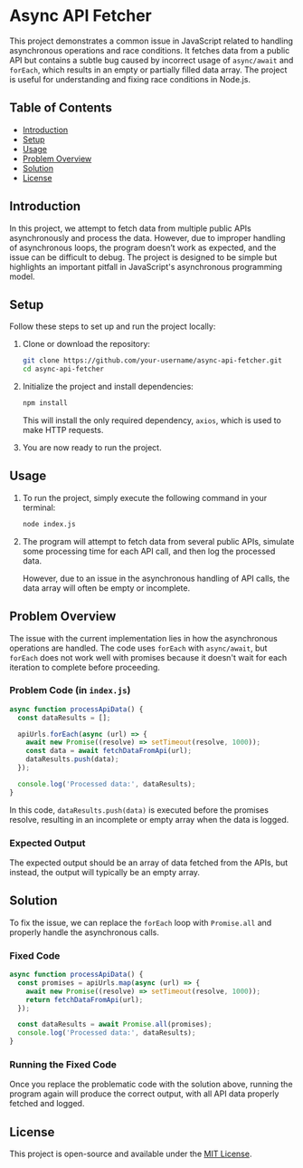 
# Async API Fetcher

This project demonstrates a common issue in JavaScript related to handling asynchronous operations and race conditions. It fetches data from a public API but contains a subtle bug caused by incorrect usage of `async/await` and `forEach`, which results in an empty or partially filled data array. The project is useful for understanding and fixing race conditions in Node.js.

## Table of Contents

- [Introduction](#introduction)
- [Setup](#setup)
- [Usage](#usage)
- [Problem Overview](#problem-overview)
- [Solution](#solution)
- [License](#license)

## Introduction

In this project, we attempt to fetch data from multiple public APIs asynchronously and process the data. However, due to improper handling of asynchronous loops, the program doesn’t work as expected, and the issue can be difficult to debug. The project is designed to be simple but highlights an important pitfall in JavaScript's asynchronous programming model.

## Setup

Follow these steps to set up and run the project locally:

1. Clone or download the repository:
   ```bash
   git clone https://github.com/your-username/async-api-fetcher.git
   cd async-api-fetcher
   ```

2. Initialize the project and install dependencies:
   ```bash
   npm install
   ```

   This will install the only required dependency, `axios`, which is used to make HTTP requests.

3. You are now ready to run the project.

## Usage

1. To run the project, simply execute the following command in your terminal:
   ```bash
   node index.js
   ```

2. The program will attempt to fetch data from several public APIs, simulate some processing time for each API call, and then log the processed data.

   However, due to an issue in the asynchronous handling of API calls, the data array will often be empty or incomplete.

## Problem Overview

The issue with the current implementation lies in how the asynchronous operations are handled. The code uses `forEach` with `async/await`, but `forEach` does not work well with promises because it doesn't wait for each iteration to complete before proceeding.

### Problem Code (in `index.js`)

```javascript
async function processApiData() {
  const dataResults = [];

  apiUrls.forEach(async (url) => {
    await new Promise((resolve) => setTimeout(resolve, 1000));
    const data = await fetchDataFromApi(url);
    dataResults.push(data);
  });

  console.log('Processed data:', dataResults);
}
```

In this code, `dataResults.push(data)` is executed before the promises resolve, resulting in an incomplete or empty array when the data is logged.

### Expected Output

The expected output should be an array of data fetched from the APIs, but instead, the output will typically be an empty array.

## Solution

To fix the issue, we can replace the `forEach` loop with `Promise.all` and properly handle the asynchronous calls.

### Fixed Code

```javascript
async function processApiData() {
  const promises = apiUrls.map(async (url) => {
    await new Promise((resolve) => setTimeout(resolve, 1000));
    return fetchDataFromApi(url);
  });

  const dataResults = await Promise.all(promises);
  console.log('Processed data:', dataResults);
}
```

### Running the Fixed Code

Once you replace the problematic code with the solution above, running the program again will produce the correct output, with all API data properly fetched and logged.

## License

This project is open-source and available under the [MIT License](LICENSE).
